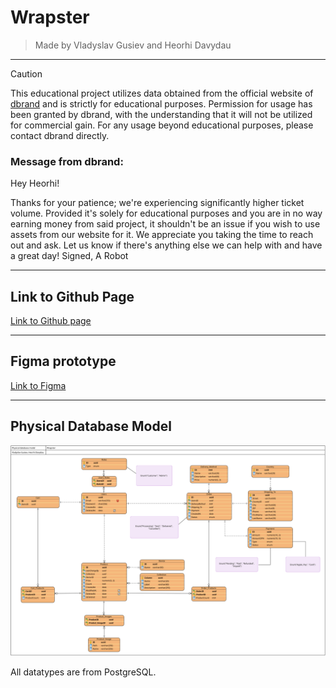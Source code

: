 # Wrapster
> Made by Vladyslav Gusiev and Heorhi Davydau

---

> [!CAUTION]
> This educational project utilizes data obtained from the official website of [dbrand](https://dbrand.com) and is strictly for educational purposes. Permission for usage has been granted by dbrand, with the understanding that it will not be utilized for commercial gain. For any usage beyond educational purposes, please contact dbrand directly.

### Message from dbrand:

Hey Heorhi!

Thanks for your patience; we're experiencing significantly higher ticket volume. Provided it's solely for educational purposes and you are in no way earning money from said project, it shouldn't be an issue if you wish to use assets from our website for it. We appreciate you taking the time to reach out and ask. Let us know if there's anything else we can help with and have a great day!
Signed,
A Robot

---
## Link to Github Page

[Link to Github page](https://techoctopus.github.io/wrapster/)

---
## Figma prototype

[Link to Figma](https://www.figma.com/file/nnLBWQ5X0GyKEodRM3GMst/low-fidelity?type=design&mode=design&t=2eulmmBXDwqD9jo3-1)

---
## Physical Database Model

![Physical Database Model](./docs/wrapster_physical_databse_model.svg)

All datatypes are from PostgreSQL.
